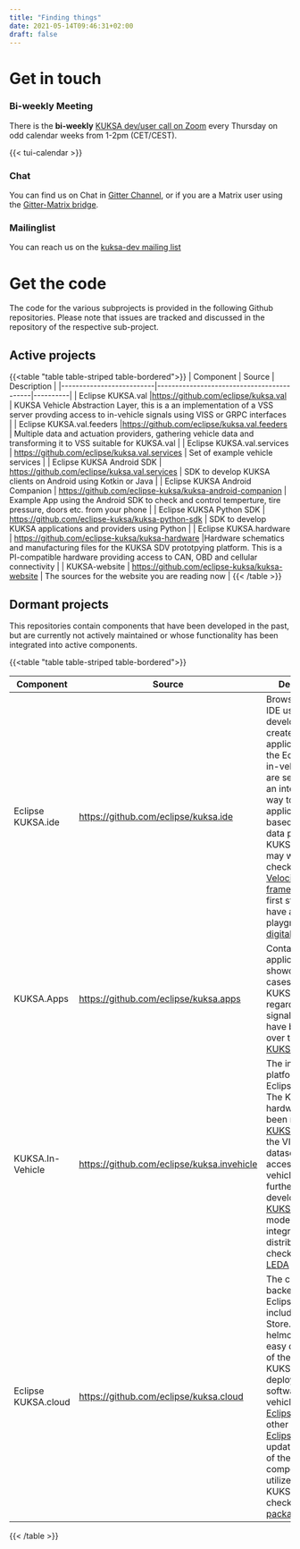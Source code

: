 ```yaml
---
title: "Finding things"
date: 2021-05-14T09:46:31+02:00
draft: false
---
```


# Get in touch

### Bi-weekly Meeting
There is the  **bi-weekly** [KUKSA dev/user call on Zoom](https://eclipse.zoom.us/j/87644929505?pwd=cTRpYklVaS9xYjlhMXRtbS9IN0FCQT09) every Thursday on odd calendar weeks from 1-2pm (CET/CEST). 

{{< tui-calendar >}}

### Chat
You can find us on Chat in [Gitter Channel](https://gitter.im/kuksa-val/community), or if you are a Matrix user using the [Gitter-Matrix bridge](https://matrix.to/#/#kuksa-val_community:gitter.im).

### Mailinglist 
You can reach us on the [kuksa-dev mailing list](https://accounts.eclipse.org/mailing-list/kuksa-dev)


# Get the code

The code for the various subprojects is provided in the following Github repositories. Please note that
issues are tracked and discussed in the repository of the respective sub-project.

## Active projects 
{{<table "table table-striped table-bordered">}}
| Component                | Source                                    | Description |
|--------------------------|-------------------------------------------|----------|
| Eclipse KUKSA.val        |https://github.com/eclipse/kuksa.val       | KUKSA Vehicle Abstraction Layer, this is a an implementation of a VSS server provding access to in-vehicle signals using VISS or GRPC interfaces  |
| Eclipse KUKSA.val.feeders        |https://github.com/eclipse/kuksa.val.feeders       | Multiple data and actuation providers, gathering vehicle data and transforming it to VSS suitable for KUKSA.val  |
| Eclipse KUKSA.val.services        | https://github.com/eclipse/kuksa.val.services       | Set of example vehicle services  |
| Eclipse KUKSA Android SDK        | https://github.com/eclipse/kuksa.val.services  | SDK to develop KUKSA clients on Android using Kotkin or Java  |
| Eclipse KUKSA Android Companion        | https://github.com/eclipse-kuksa/kuksa-android-companion  | Example App using the Android SDK to check and control temperture, tire pressure, doors etc. from your phone  |
| Eclipse KUKSA Python SDK        | https://github.com/eclipse-kuksa/kuksa-python-sdk  | SDK to develop KUKSA applications and providers using Python  |
| Eclipse KUKSA.hardware   | https://github.com/eclipse-kuksa/kuksa-hardware |Hardware schematics and manufacturing files for the KUKSA SDV prototpying platform. This is a PI-compatible hardware providing access to CAN, OBD and cellular connectivity  |
| KUKSA-website            | https://github.com/eclipse-kuksa/kuksa-website  | The sources for the website you are reading now |
{{< /table >}}

## Dormant projects
This repositories contain components that have been developed in the past, but are currently not actively maintained or whose functionality has been integrated into active components.


 
{{<table "table table-striped table-bordered">}}

| Component                | Source                                     | Description |
|--------------------------|--------------------------------------------|----------|
| Eclipse KUKSA.ide        |  https://github.com/eclipse/kuksa.ide      |  Browser-based IDE used by developers to create applications for the Eclipse Kuksa in-vehicle. If you are searching for an integrated way to build applications based on vehicle data provided by KUKSA.val, you may want to check the [Velocitas framework](https://eclipse-velocitas.github.io/velocitas-docs/). As first step you can have a look at the playground from [digital auto](https://digitalauto.netlify.app/). | 
| KUKSA.Apps               | https://github.com/eclipse/kuksa.apps      | Contains applications to showcase use-cases of Eclipse KUKSA. Demos regarding vehicle signal access have been moved over to [KUKSA.val](https://github.com/eclipse/kuksa.val) |
| KUKSA.In-Vehicle         | https://github.com/eclipse/kuksa.invehicle | The in-vehicle platform of Eclipse Kuksa. The KUKSA hardware has been moved to [KUKSA.hardware](https://github.com/eclipse/kuksa.hardware), the VISS dataserver for accessing in-vehicle data is further developed in [KUKSA.val](https://github.com/eclipse/kuksa.val ). For a modern integrated SDV distribution check [Eclipse LEDA](https://eclipse-leda.github.io/leda/) | 
| Eclipse KUKSA.cloud      | https://github.com/eclipse/kuksa.cloud    | The cloud-backend of Eclipse KUKSA, including the App Store. Provides helmcharts for easy deployment of the KUKSA.cloud. For deploying software in a vehicle check [Eclipse Kanto](https://github.com/eclipse-kanto) or other pojects in [Eclipse SDV](https://sdv.eclipse.org/). For updated versins of the components utilized in KUKSA.cloud check [Eclipse IoT packages](https://github.com/eclipse/packages)  |
{{< /table >}}


